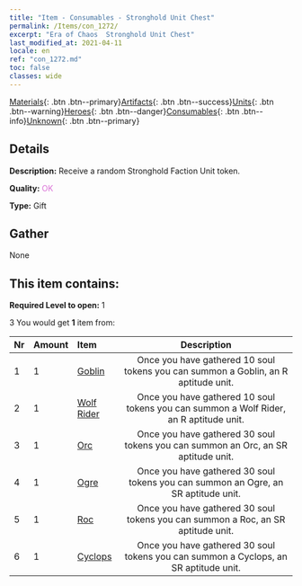 ```yaml
---
title: "Item - Consumables - Stronghold Unit Chest"
permalink: /Items/con_1272/
excerpt: "Era of Chaos  Stronghold Unit Chest"
last_modified_at: 2021-04-11
locale: en
ref: "con_1272.md"
toc: false
classes: wide
---
```

 [Materials](/Items/){: .btn .btn--primary}[Artifacts](/Items/Artifacts/){: .btn .btn--success}[Units](/Items/Units/){: .btn .btn--warning}[Heroes](/Items/Heroes/){: .btn .btn--danger}[Consumables](/Items/Consumables/){: .btn .btn--info}[Unknown](/Items/Unknown/){: .btn .btn--primary}

## Details
 **Description:** Receive a random Stronghold Faction Unit token.

 **Quality:** <span style="color: #DA70D6">OK</span>

 **Type:** Gift

## Gather

  None

## This item contains:

 **Required Level to open:** 1

 3 You would get **1** item  from:

  | Nr | Amount |     Item    | Description |
  |:---|:-------|:------------|:-----------:|
  | 1 | 1 | [Goblin](/Items/unt_217/) | Once you have gathered 10 soul tokens you can summon a Goblin, an R aptitude unit. | 
  | 2 | 1 | [Wolf Rider](/Items/unt_218/) | Once you have gathered 10 soul tokens you can summon a Wolf Rider, an R aptitude unit. | 
  | 3 | 1 | [Orc](/Items/unt_219/) | Once you have gathered 30 soul tokens you can summon an Orc, an SR aptitude unit. | 
  | 4 | 1 | [Ogre](/Items/unt_220/) | Once you have gathered 30 soul tokens you can summon an Ogre, an SR aptitude unit. | 
  | 5 | 1 | [Roc](/Items/unt_221/) | Once you have gathered 30 soul tokens you can summon a Roc, an SR aptitude unit. | 
  | 6 | 1 | [Cyclops](/Items/unt_222/) | Once you have gathered 30 soul tokens you can summon a Cyclops, an SR aptitude unit. | 
